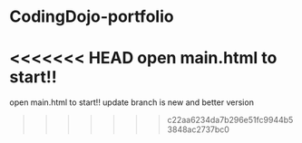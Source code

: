 # CodingDojo-portfolio
<<<<<<< HEAD
open main.html to start!!
=======
open main.html to start!! 
update branch is new and better version
>>>>>>> c22aa6234da7b296e51fc9944b53848ac2737bc0
